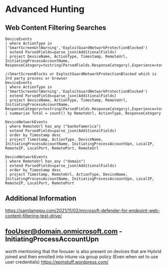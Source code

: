 # Advanced Hunting

## Web Content Filtering Searches

```
DeviceEvents
| where ActionType in ('SmartScreenUrlWarning','ExploitGuardNetworkProtectionBlocked')
| extend ParsedFields=parse_json(AdditionalFields)
| project DeviceName, ActionType, Timestamp, RemoteUrl, InitiatingProcessAccountName, ResponseCategory=tostring(ParsedFields.ResponseCategory),Experience=tostring(ParsedFields.Experience)
```

```
//SmartScreenBlocks or ExploitGuardNetworkProtectionBlocked which is 3rd party process or browser
DeviceEvents
| where ActionType in ('SmartScreenUrlWarning','ExploitGuardNetworkProtectionBlocked')
| extend ParsedFields=parse_json(AdditionalFields)
| project DeviceName, ActionType, Timestamp, RemoteUrl, InitiatingProcessAccountName, ResponseCategory=tostring(ParsedFields.ResponseCategory),Experience=tostring(ParsedFields.Experience)
| summarize Total = count() by RemoteUrl, ActionType, ResponseCategory
```
```
DeviceNetworkEvents
| where RemoteUrl has_any ("bankofamerica")
| extend ParsedFields=parse_json(AdditionalFields)
| order by Timestamp desc
| project Timestamp, ActionType, DeviceName, InitiatingProcessAccountName, InitiatingProcessAccountUpn, LocalIP, RemoteIP, LocalPort, RemotePort, RemoteUrl
```

```
DeviceNetworkEvents
| where RemoteUrl has_any ("domain")
| extend ParsedFields=parse_json(AdditionalFields)
| order by Timestamp desc
| project Timestamp, RemoteUrl, ActionType, DeviceName, InitiatingProcessAccountName, InitiatingProcessAccountUpn, LocalIP, RemoteIP, LocalPort, RemotePort
```

## Additional Information
https://samilamppu.com/2021/11/02/microsoft-defender-for-endpoint-web-content-filtering-test-drive/

## fooUser@domain.onmicrosoft.com - InitiatingProcessAccountUpn
worth mentioning that the foouser is also present on devices that are Hybrid joined and then enrolled into intune via group policy (Even when set to use user credentials)
https://epmstuff.wordpress.com/


